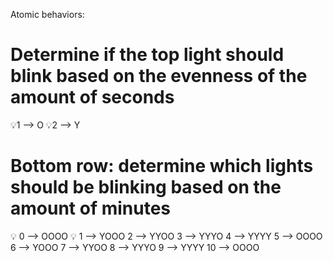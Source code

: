 Atomic behaviors:

# Determine if the top light should blink based on the evenness of the amount of seconds

💡1 --> O
💡2 --> Y

# Bottom row: determine which lights should be blinking based on the amount of minutes

💡 0 --> OOOO
💡 1 --> YOOO
2 --> YYOO
3 --> YYYO
4 --> YYYY
5 --> OOOO
6 --> YOOO
7 --> YYOO
8 --> YYYO
9 --> YYYY
10 --> OOOO